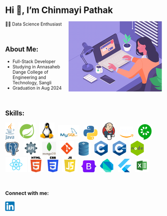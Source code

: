 # Hi 👋, I’m Chinmayi Pathak
👩‍💻 Data Science Enthusiast
<img align="right" src="./images/profile_image.gif" width="300">

<br/>

## About Me:
+ Full-Stack Developer
+ Studying in Annasaheb Dange College of Engineering and Technology, Sangli
+ Graduation in Aug 2024
  
<br/> 

## Skills:
<img src="./images/java.png" height="55"> &nbsp;&nbsp;<img src="./images/springboot.png" height="55" > &nbsp;&nbsp;<img src="./images/linux.png" width="50"> &nbsp;&nbsp;<img src="./images/mysql.png" width="70"> &nbsp;&nbsp;<img src="./images/python.png" width="45"> &nbsp;&nbsp;&nbsp;<img src="./images/jenkins.png" width="40"> &nbsp;&nbsp;&nbsp;<img src="./images/aws.png" width="43"> &nbsp;&nbsp;&nbsp;<img src="./images/cucumber.png" height="50"> &nbsp;&nbsp;&nbsp;<img src="./images/postgres.svg" width="43"> &nbsp;&nbsp;&nbsp;<img src="./images/rest_api.png" width="48"> &nbsp;&nbsp;<img src="./images/mongo.png" width="45"> &nbsp;&nbsp;<img src="./images/git.png" width="47"> &nbsp;<img src="./images/database.png" width="45"> &nbsp;&nbsp;<img src="./images/c.png" width="43"> &nbsp;&nbsp;&nbsp;<img src="./images/c++.png" width="43"> &nbsp;&nbsp;<img src="./images/node.png" width="48"> <img src="./images/react.png" width="70"> <img src="./images/html.png" height="50"> &nbsp;&nbsp;<img src="./images/css.png" height="50"> &nbsp;&nbsp;<img src="./images/js.png" height="50"> &nbsp;&nbsp;<img src="./images/bootstrap.png" width="48"> &nbsp;&nbsp;<img src="./images/dart.png" width="43"> &nbsp;&nbsp;&nbsp;<img src="./images/flutter.png" width="43"> &nbsp;&nbsp;<img src="./images/excel.png" width="43"> &nbsp;&nbsp;

<br/> 

### Connect with me:
<a href="https://www.linkedin.com/in/chinmayi-pathak-7715a823b/"><img src="./images/linkedin.png" width="30"></a>
<!---
sadafmulla/sadafmulla is a ✨ special ✨ repository because its `README.md` (this file) appears on your GitHub profile.
You can click the Preview link to take a look at your changes.
--->
